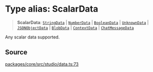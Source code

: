 # Type alias: ScalarData

> **ScalarData**: [`StringData`](StringData.md) \| [`NumberData`](NumberData.md) \| [`BooleanData`](BooleanData.md) \| [`UnknownData`](UnknownData.md) \| [`JSONObjectData`](JSONObjectData.md) \| [`BlobData`](BlobData.md) \| [`ContextData`](ContextData.md) \| [`ChatMessageData`](ChatMessageData.md)

Any scalar data supported.

## Source

[packages/core/src/studio/data.ts:73](https://github.com/VictorS67/encre/blob/c09849eb59af073bf23be826a912f2ba4f635f93/packages/core/src/studio/data.ts#L73)
